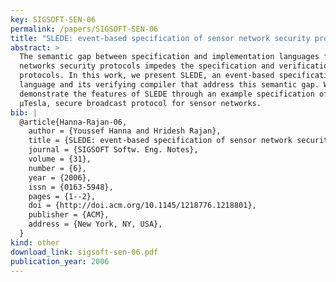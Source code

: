 ```yaml
---
key: SIGSOFT-SEN-06
permalink: /papers/SIGSOFT-SEN-06
title: "SLEDE: event-based specification of sensor network security protocols"
abstract: >
  The semantic gap between specification and implementation languages for sensor
  networks security protocols impedes the specification and verification of the
  protocols. In this work, we present SLEDE, an event-based specification
  language and its verifying compiler that address this semantic gap. We
  demonstrate the features of SLEDE through an example specification of the
  μTesla, secure broadcast protocol for sensor networks.
bib: |
  @article{Hanna-Rajan-06,
    author = {Youssef Hanna and Hridesh Rajan},
    title = {SLEDE: event-based specification of sensor network security protocols},
    journal = {SIGSOFT Softw. Eng. Notes},
    volume = {31},
    number = {6},
    year = {2006},
    issn = {0163-5948},
    pages = {1--2},
    doi = {http://doi.acm.org/10.1145/1218776.1218801},
    publisher = {ACM},
    address = {New York, NY, USA},
  }
kind: other
download_link: sigsoft-sen-06.pdf
publication_year: 2006
---
```

